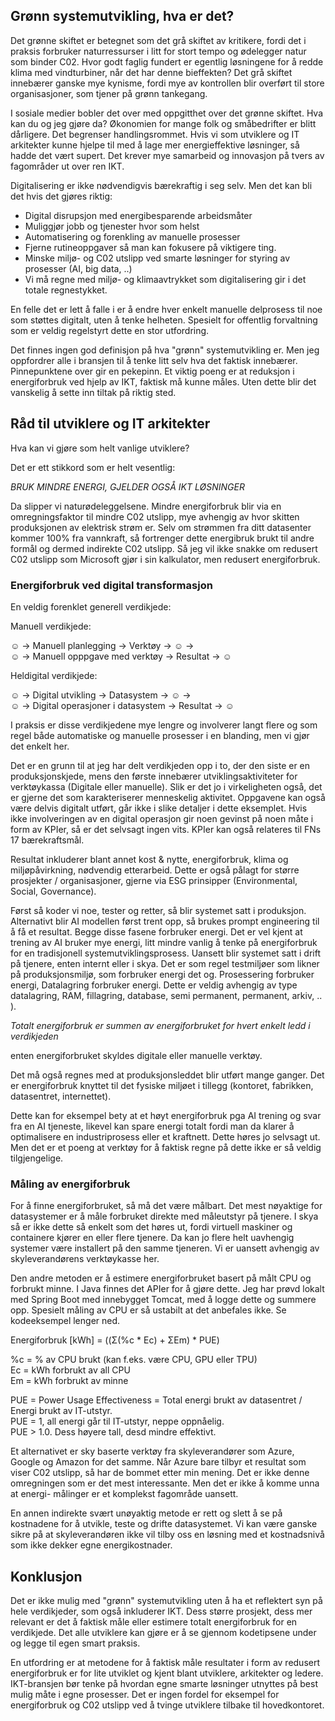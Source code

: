 ## Grønn systemutvikling, hva er det?

Det grønne skiftet er betegnet som det grå skiftet av kritikere,
fordi det i praksis forbruker naturressurser i litt for stort tempo og ødelegger natur som binder C02.
Hvor godt faglig fundert er egentlig løsningene for å redde klima med vindturbiner, når det har denne bieffekten?
Det grå skiftet innebærer ganske mye kynisme, fordi mye av kontrollen blir overført til store organisasjoner, som
tjener på grønn tankegang.

I sosiale medier bobler det over med oppgitthet over det grønne skiftet.
Hva kan du og jeg gjøre da? Økonomien for mange folk og småbedrifter er blitt dårligere. Det begrenser handlingsrommet.
Hvis vi som utviklere og IT arkitekter kunne hjelpe til med å lage mer energieffektive løsninger, så hadde det vært supert.
Det krever mye samarbeid og innovasjon på tvers av fagområder ut over ren IKT.

Digitalisering er ikke nødvendigvis bærekraftig i seg selv. Men det kan bli det hvis det gjøres riktig:
- Digital disrupsjon med energibesparende arbeidsmåter
- Muliggjør jobb og tjenester hvor som helst
- Automatisering og forenkling av manuelle prosesser
- Fjerne rutineoppgaver så man kan fokusere på viktigere ting.
- Minske miljø- og C02 utslipp ved smarte løsninger for styring av prosesser (AI, big data, ..)
- Vi må regne med miljø- og klimaavtrykket som digitalisering gir i det totale regnestykket.

En felle det er lett å falle i er å endre hver enkelt manuelle delprosess til noe som støttes digitalt,
uten å tenke helheten. Spesielt for offentlig forvaltning som er veldig regelstyrt dette en stor utfordring.

Det finnes ingen god definisjon på hva "grønn" systemutvikling er. Men jeg oppfordrer alle i bransjen
til å tenke litt selv hva det faktisk innebærer. Pinnepunktene over gir en pekepinn.
Et viktig poeng er at reduksjon i energiforbruk ved hjelp av IKT, faktisk må kunne måles. Uten dette blir det
vanskelig å sette inn tiltak på riktig sted.

## Råd til utviklere og IT arkitekter

Hva kan vi gjøre som helt vanlige utviklere?

Det er ett stikkord som er helt vesentlig:

*BRUK MINDRE ENERGI, GJELDER OGSÅ IKT LØSNINGER*

Da slipper vi naturødeleggelsene. Mindre energiforbruk blir via en omregningsfaktor til mindre C02 utslipp,
mye avhengig av hvor skitten produksjonen av elektrisk strøm er. Selv om strømmen fra ditt datasenter kommer
100% fra vannkraft, så fortrenger dette energibruk brukt til andre formål og dermed indirekte C02 utslipp.
Så jeg vil ikke snakke om redusert C02 utslipp som Microsoft gjør i sin kalkulator, men redusert energiforbruk.

### Energiforbruk ved digital transformasjon

En veldig forenklet generell verdikjede:

Manuell verdikjede:

☺ -> Manuell planlegging -> Verktøy -> ☺ ->  
☺ -> Manuell opppgave med verktøy -> Resultat -> ☺

Heldigital verdikjede:

☺ -> Digital utvikling   -> Datasystem -> ☺ ->  
☺ -> Digital operasjoner i datasystem -> Resultat -> ☺

I praksis er disse verdikjedene mye lengre og involverer langt flere og som regel både automatiske og manuelle prosesser
i en blanding, men vi gjør det enkelt her.

Det er en grunn til at jeg har delt verdikjeden opp i to, der den siste er en produksjonskjede,
mens den første  innebærer utviklingsaktiviteter for verktøykassa (Digitale eller manuelle).
Slik er det jo i virkeligheten også, det er gjerne det som karakteriserer menneskelig aktivitet.
Oppgavene kan også være delvis digitalt utført, går ikke i slike detaljer i dette eksemplet.
Hvis ikke involveringen av en digital operasjon gir noen gevinst på noen måte i form av KPIer,
så er det selvsagt ingen vits. KPIer kan også relateres til FNs 17 bærekraftsmål.

Resultat inkluderer blant annet kost & nytte, energiforbruk, klima og miljøpåvirkning, nødvendig etterarbeid.
Dette er også pålagt for større prosjekter / organisasjoner, gjerne via ESG prinsipper (Environmental, Social, Governance).

Først så koder vi noe, tester og retter, så blir systemet satt i produksjon.
Alternativt blir AI modellen først trent opp, så brukes prompt engineering til å få et resultat.
Begge disse fasene forbruker energi.
Det er vel kjent at trening av AI bruker mye energi, litt mindre vanlig å tenke på energiforbruk for en tradisjonell
systemutviklingsprosess. Uansett blir systemet satt i drift på tjenere, enten internt eller i skya. Det er
som regel testmiljøer som likner på produksjonsmiljø, som forbruker energi det og. Prosessering forbruker energi,
Datalagring forbruker energi.
Dette er veldig avhengig av type datalagring, RAM, fillagring, database, semi permanent, permanent, arkiv, .. ).

*Totalt energiforbruk er summen av energiforbruket for hvert enkelt ledd i verdikjeden*

enten energiforbruket skyldes digitale eller manuelle verktøy.

Det må også regnes med at produksjonsleddet blir utført mange ganger.
Det er energiforbruk knyttet til det fysiske miljøet i tillegg (kontoret, fabrikken, datasentret, internettet).

Dette kan for eksempel bety at et høyt energiforbruk pga AI trening og svar fra en AI tjeneste, likevel kan spare
energi totalt fordi man da klarer å optimalisere en industriprosess eller et kraftnett. Dette høres jo selvsagt ut.
Men det er et poeng at verktøy for å faktisk regne på dette ikke er så veldig tilgjengelige.

### Måling av energiforbruk

For å finne energiforbruket, så må det være målbart. Det mest nøyaktige for datasystemer er å måle forbruket direkte
med måleutstyr på tjenere. I skya så er ikke dette så enkelt som det høres ut, fordi virtuell maskiner og containere kjører
en eller flere tjenere. Da kan jo flere helt uavhengig systemer være installert på den samme tjeneren.
Vi er uansett avhengig av skyleverandørens verktøykasse her.

Den andre metoden er å estimere energiforbruket basert på målt CPU og forbrukt minne. I Java finnes det APIer for å
gjøre dette. Jeg har prøvd lokalt med Spring Boot med innebygget Tomcat, med å logge dette og summere opp.
Spesielt måling av CPU er så ustabilt at det anbefales ikke. Se kodeeksempel lenger ned.

Energiforbruk [kWh] = ((Σ(%c * Ec) + ΣEm) * PUE)

%c = % av CPU brukt (kan f.eks. være CPU, GPU eller TPU)  
Ec = kWh forbrukt av all CPU  
Em =  kWh forbrukt av minne

PUE = Power Usage Effectiveness = Total energi brukt av datasentret / Energi brukt av IT-utstyr.  
PUE = 1, all energi går til IT-utstyr, neppe oppnåelig.  
PUE > 1.0. Dess høyere tall, desd mindre effektivt.

Et alternativet er sky baserte verktøy fra skyleverandører som  Azure, Google og Amazon for det samme.
Når Azure bare tilbyr et resultat som viser C02 utslipp, så har de bommet etter min mening.
Det er ikke denne omregningen som er det mest interessante. Men det er ikke å komme  unna at energi-
målinger er et komplekst fagområde uansett.

En annen indirekte svært unøyaktig metode er rett og slett å se på kostnadene for å utvikle, teste og drifte datasystemet.
Vi kan være ganske sikre på at skyleverandøren ikke vil tilby oss en løsning med et kostnadsnivå som ikke dekker
egne energikostnader.

## Konklusjon

Det er ikke mulig med "grønn" systemutvikling uten å ha et reflektert syn på hele verdikjeder, som også inkluderer IKT.
Dess større prosjekt, dess mer relevant er det å faktisk måle eller estimere totalt energiforbruk for en verdikjede.
Det alle utviklere kan gjøre er å se gjennom kodetipsene under og legge til egen smart praksis.

En utfordring er at metodene for å faktisk måle resultater i form av redusert energiforbruk er for lite
utviklet og kjent blant utviklere, arkitekter og ledere.
IKT-bransjen bør tenke på hvordan egne smarte løsninger utnyttes på best mulig måte i egne prosesser.
Det er ingen fordel for eksempel for energiforbruk og C02 utslipp ved å tvinge utviklere tilbake til hovedkontoret.
